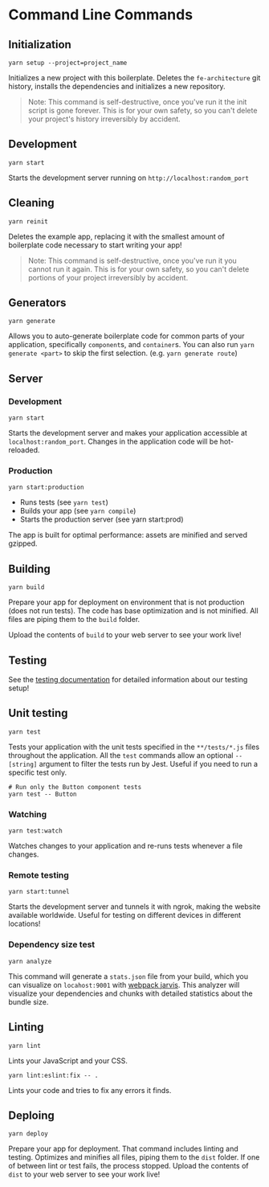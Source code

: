 # Command Line Commands

## Initialization

```Shell
yarn setup --project=project_name
```

Initializes a new project with this boilerplate. Deletes the `fe-architecture`
git history, installs the dependencies and initializes a new repository.

> Note: This command is self-destructive, once you've run it the init script is
> gone forever. This is for your own safety, so you can't delete your project's
> history irreversibly by accident.

## Development

```Shell
yarn start
```

Starts the development server running on `http://localhost:random_port`

## Cleaning

```Shell
yarn reinit
```

Deletes the example app, replacing it with the smallest amount of boilerplate
code necessary to start writing your app!

> Note: This command is self-destructive, once you've run it you cannot run it
> again. This is for your own safety, so you can't delete portions of your project
> irreversibly by accident.

## Generators

```Shell
yarn generate
```

Allows you to auto-generate boilerplate code for common parts of your
application, specifically `component`s, and `container`s. You can
also run `yarn generate <part>` to skip the first selection. (e.g. `yarn generate route`)

## Server

### Development

```Shell
yarn start
```

Starts the development server and makes your application accessible at
`localhost:random_port`. Changes in the application code will be hot-reloaded.

### Production

```Shell
yarn start:production
```

- Runs tests (see `yarn test`)
- Builds your app (see `yarn compile`)
- Starts the production server (see yarn start:prod)

The app is built for optimal performance: assets are minified and served gzipped.

## Building

```Shell
yarn build
```

Prepare your app for deployment on environment that is not production (does not run tests). The code has base optimization
and is not minified. All files are piping them to the `build` folder.

Upload the contents of `build` to your web server to see your work live!

## Testing

See the [testing documentation](../testing/README.md) for detailed information
about our testing setup!

## Unit testing

```Shell
yarn test
```

Tests your application with the unit tests specified in the `**/tests/*.js` files
throughout the application.
All the `test` commands allow an optional `-- [string]` argument to filter
the tests run by Jest. Useful if you need to run a specific test only.

```Shell
# Run only the Button component tests
yarn test -- Button
```

### Watching

```Shell
yarn test:watch
```

Watches changes to your application and re-runs tests whenever a file changes.

### Remote testing

```Shell
yarn start:tunnel
```

Starts the development server and tunnels it with ngrok, making the website available worldwide.
Useful for testing on different devices in different locations!

### Dependency size test

```Shell
yarn analyze
```

This command will generate a `stats.json` file from your build, which you can
visualize on `locahost:9001` with [webpack jarvis](https://github.com/zouhir/jarvis).
This analyzer will visualize your dependencies and chunks with detailed statistics
about the bundle size.

## Linting

```Shell
yarn lint
```

Lints your JavaScript and your CSS.

```Shell
yarn lint:eslint:fix -- .
```

Lints your code and tries to fix any errors it finds.

## Deploing

```Shell
yarn deploy
```

Prepare your app for deployment. That command includes linting and testing. Optimizes and
minifies all files, piping them to the `dist` folder. If one of between lint or test fails,
the process stopped. Upload the contents of `dist` to your web server to see your work live!
